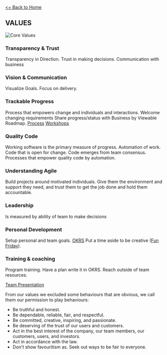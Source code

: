 [<= Back to Home](/README.md)

## VALUES

![Core Values](core.png "Core Values")


### Transparency & Trust

Transparency in Direction. Trust in making decisions. Communication with business

### Vision & Communication

Visualize Goals. Focus on delivery.

### Trackable Progress

Process that empowers change and individuals and interactions. Welcome changing requirements Share progress/status with Business by Viewable Roadmap.
[Process](/development/presentation/project_process.pdf "Project Presentation")
[Workshops](/development/presentation/project_process.pdf "Workshops Presentation")

### Quality Code
Working software is the primary measure of progress. Automation of work.
Code that is open for change. Code emerges from team consensus. Processes that empower quality code by automation.

### Understanding Agile
Build projects around motivated individuals. Give them the environment and support they need, and trust them to get the job done and hold them accountable.

### Leadership
Is measured by ability of team to make decisions

### Personal Development
Setup personal and team goals. [OKRS](/okr/index.md)
Put a time aside to be creative ([Fun Friday](/development/fun-friday/index.md)).

### Training & coaching
Program training. Have a plan write it in OKRS. Reach outside of team resources.

[Team Presentation](/development/presentation/team.pdf "Team Presentation")

From our values we excluded some behaviours that are obvious, we call them our permission to play behaviours:

- Be truthful and honest.
- Be dependable, reliable, fair, and respectful.
- Be committed, creative, inspiring, and passionate.
- Be deserving of the trust of our users and customers.
- Act in the best interest of the company, our team members, our customers, users, and investors.
- Act in accordance with the law.
- Don't show favouritism as. Seek out ways to be fair to everyone.
